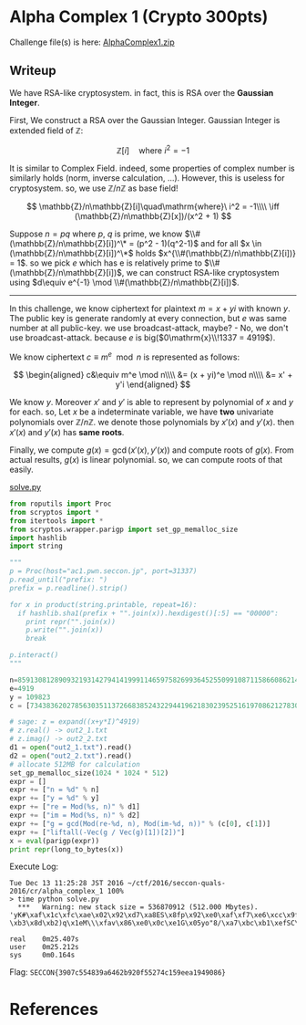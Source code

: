 Alpha Complex 1 (Crypto 300pts)
===================================

Challenge file(s) is here: [AlphaComplex1.zip](AlphaComplex1.zip)

## Writeup
We have RSA-like cryptosystem. in fact, this is RSA over the **Gaussian Integer**.

First, We construct a RSA over the Gaussian Integer. Gaussian Integer is extended field of $\mathbb{Z}$:

$$
\mathbb{Z}[i]\quad\mathrm{where}\ i^2 = -1
$$

It is similar to Complex Field. indeed, some properties of complex number is similarly holds (norm, inverse calculation, ...). However, this is useless for cryptosystem. so, we use $\mathbb{Z} / n\mathbb{Z}$ as base field!

$$
\mathbb{Z}/n\mathbb{Z}[i]\quad\mathrm{where}\ i^2 = -1\\\\
\iff (\mathbb{Z}/n\mathbb{Z}[x])/(x^2 + 1)
$$

Suppose $n = pq$ where $p$, $q$ is prime, we know $\\#(\mathbb{Z}/n\mathbb{Z}[i])^\* = (p^2 - 1)(q^2-1)$ and for all $x \in (\mathbb{Z}/n\mathbb{Z}[i])^\*$ holds $x^{\\#(\mathbb{Z}/n\mathbb{Z}[i])} = 1$. so we pick $e$ which has e is relatively prime to $\\#(\mathbb{Z}/n\mathbb{Z}[i])$, we can construct RSA-like cryptosystem using $d\equiv e^{-1} \mod \\#(\mathbb{Z}/n\mathbb{Z}[i])$.

----

In this challenge, we know ciphertext for plaintext $m = x + yi$ with known $y$. The public key is generate randomly at every connection, but $e$ was same number at all public-key. we use broadcast-attack, maybe? - No, we don't use broadcast-attack. because $e$ is big($0\mathrm{x}\\!1337 = 4919$).

We know ciphertext $c \equiv m^e \mod n$ is represented as follows:

$$
\begin{aligned}
c&\equiv m^e \mod n\\\\
&= (x + yi)^e \mod n\\\\
&= x' + y'i
\end{aligned}
$$

We know $y$. Moreover $x'$ and $y'$ is able to represent by polynomial of $x$ and $y$  for each. so, Let $x$ be a indeterminate variable, we have **two** univariate polynomials over $\mathbb{Z}/n\mathbb{Z}$. we denote those polynomials by $x'(x)$ and $y'(x)$. then $x'(x)$ and $y'(x)$ has **same roots**.

Finally, we compute $g(x) = \gcd(x'(x), y'(x))$ and compute roots of $g(x)$. From actual results, $g(x)$ is linear polynomial. so, we can compute roots of that easily.

[solve.py](solve.py)

```python
from roputils import Proc
from scryptos import *
from itertools import *
from scryptos.wrapper.parigp import set_gp_memalloc_size
import hashlib
import string

"""
p = Proc(host="ac1.pwn.seccon.jp", port=31337)
p.read_until("prefix: ")
prefix = p.readline().strip()

for x in product(string.printable, repeat=16):
  if hashlib.sha1(prefix + "".join(x)).hexdigest()[:5] == "00000":
    print repr("".join(x))
    p.write("".join(x))
    break

p.interact()
"""

n=85913081289093219314279414199911465975826993645255099108711586608621408324014021787874679342549096244529235932586709419001980975828323391172145792836579199724931013820275272212225060955572024694062338567977737291578560186799120393834106834908399529875670248954839313057047385142493049783648656051266200679539
e=4919
y = 109823
c = [7343836202785630351137266838524322944196218302395251619708621278307028537163796438017957382700469113231065259304446768938126604072292056771961938036191098188575796583664333657843736555276833510818568441987946108063187232471647366362615025383861649632471364729561625292996669722943156467517886902288663376530, 78805899264837359127934361704813657728028495417225274572152492070945573113436642696718282244964253253778011656522230634179033236200136511174534988947704854580923553360972284483058586894235508191718244903134393200667608836101550862777775562092269758188940713875300829889369313825258345746287364875750361695453]

# sage: z = expand((x+y*I)^4919)
# z.real() -> out2_1.txt
# z.imag() -> out2_2.txt
d1 = open("out2_1.txt").read()
d2 = open("out2_2.txt").read()
# allocate 512MB for calculation
set_gp_memalloc_size(1024 * 1024 * 512)
expr = []
expr += ["n = %d" % n]
expr += ["y = %d" % y]
expr += ["re = Mod(%s, n)" % d1]
expr += ["im = Mod(%s, n)" % d2]
expr += ["g = gcd(Mod(re-%d, n), Mod(im-%d, n))" % (c[0], c[1])]
expr += ["liftall(-Vec(g / Vec(g)[1])[2])"]
x = eval(parigp(expr))
print repr(long_to_bytes(x))
```

Execute Log:

```
Tue Dec 13 11:25:28 JST 2016 ~/ctf/2016/seccon-quals-2016/cr/alpha_complex_1 100%
> time python solve.py 
  ***   Warning: new stack size = 536870912 (512.000 Mbytes).
'yK#\xaf\x1c\xfc\xae\x02\x92\xd7\xa8ES\x8fp\x92\xe0\xaf\xf7\xe6\xcc\x9fR%\xe6T\x90\x9cB4\xbcX;\xe4\x11?\xb3\x8d\xb2)q\x1eM\\\xfav\x86\xe0\x0c\xe1G\x05yo"8/\xa7\xbc\xb1\xefSC\x96Y\xe1\x14\x8f\x11\xb4:\xe3\xc3G\xb4\xe5\xb1\x00SECCON{3907c554839a6462b920f55274c159eea1949086}'

real    0m25.407s
user    0m25.212s
sys     0m0.164s
```

Flag: `SECCON{3907c554839a6462b920f55274c159eea1949086}`


# References